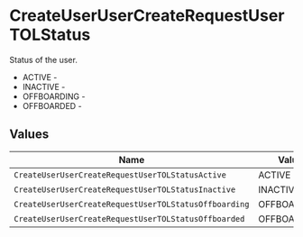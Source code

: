 # CreateUserUserCreateRequestUserTOLStatus

Status of the user.
* ACTIVE - 
* INACTIVE - 
* OFFBOARDING - 
* OFFBOARDED - 


## Values

| Name                                                  | Value                                                 |
| ----------------------------------------------------- | ----------------------------------------------------- |
| `CreateUserUserCreateRequestUserTOLStatusActive`      | ACTIVE                                                |
| `CreateUserUserCreateRequestUserTOLStatusInactive`    | INACTIVE                                              |
| `CreateUserUserCreateRequestUserTOLStatusOffboarding` | OFFBOARDING                                           |
| `CreateUserUserCreateRequestUserTOLStatusOffboarded`  | OFFBOARDED                                            |